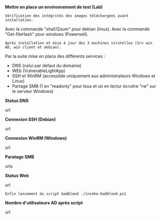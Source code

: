 **Mettre en place un environnement de test (Lab)**


    Vérification des intégrités des images téléchargées avant installation.
Avec la commande "sha512sum" pour debian (linux).
Avec la commande "Get-fileHash" pour windows (Powersell).


    Après installation et mise à jour des 3 machines virutelles (Srv win AD, win client et debian).
Par la suite mise en place des différents services :
- DNS (celui par defaut du domaine)
- WEb (VulnerableLightApp)
- SSH et WinRM (accessible uniquement aux administrateurs Windows et Linux)
- Partage SMB (1 en "readonly" pour tous et un en lectur écrutire "rw" sur le serveur Windows)

**Status DNS**

url

**Connexion SSH (Debian)**

url

**Connexion WinRM (Windows)**

url

**Paratage SMB**

urls

**Status Web**

url

    Enfin lancement du script badblood ./invoke-badblood.ps1

**Nombre d'utilisateurs AD après script**

url

